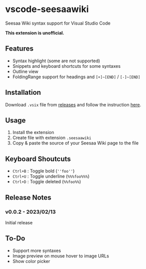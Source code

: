 # vscode-seesaawiki
Seesaa Wiki syntax support for Visual Studio Code

**This extension is unofficial.**

## Features
- Syntax highlight (some are not supported)
- Snippets and keyboard shortcuts for some syntaxes
- Outline view
- FoldingRange support for headings and `[+]~[END]` / `[-]~[END]`

## Installation
Download `.vsix` file from [releases](https://github.com/reamkf/vscode-seesaawiki/releases) and follow the instruction [here](https://code.visualstudio.com/docs/editor/extension-marketplace#_install-from-a-vsix).

## Usage
1. Install the extension
2. Create file with extension `.seesaawiki`
3. Copy & paste the source of your Seesaa Wiki page to the file

## Keyboard Shoutcuts
- `Ctrl+B` : Toggle bold (`''foo''`)
- `Ctrl+U` : Toggle underline (`%%%foo%%%`)
- `Ctrl+D` : Toggle deleted (`%%foo%%`)

## Release Notes
### v0.0.2 - 2023/02/13
Initial release

## To-Do
- Support more syntaxes
- Image preview on mouse hover to image URLs
- Show color picker

<!-- ## Requirements

If you have any requirements or dependencies, add a section describing those and how to install and configure them.

## Extension Settings

Include if your extension adds any VS Code settings through the `contributes.configuration` extension point.

For example:

This extension contributes the following settings:

* `myExtension.enable`: Enable/disable this extension.
* `myExtension.thing`: Set to `blah` to do something.

## Known Issues

Calling out known issues can help limit users opening duplicate issues against your extension.


-->
